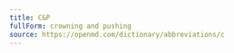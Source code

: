 ```yaml
---
title: C&P
fullForm: crowning and pushing
source: https://openmd.com/dictionary/abbreviations/c
---
```

